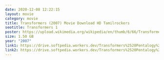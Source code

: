 ```yaml
---
date: 2020-12-08 12:22:15
layout: movie
category: movie
title: Transformers (2007) Movie Download HD Tamilrockers
seotitle: Transformers 1
poster: https://upload.wikimedia.org/wikipedia/en/thumb/6/66/Transformers07.jpg/220px-Transformers07.jpg
size: 1.50 GB
year: "2007"
link1: https://drive.softpedia.workers.dev/Transformers%2520Pentalogy%2520(2007%2520to%25202017)/(Telegram%2520%40isaiminidownload)%2520-%2520Transformers%2520(2007)%5B720p%2520-%2520BDRip%2520-%2520%5BTamil%2520%2B%2520Telugu%2520%2B%2520Hindi%2520%2B%2520Eng%5D.mkv?rootId=0AN9zhQ1hps-9Uk9PVA
link2: https://drive.softpedia.workers.dev/Transformers%2520Pentalogy%2520(2007%2520to%25202017)/(Telegram%2520%40isaiminidownload)%2520-%2520Transformers%2520(2007)%5B720p%2520-%2520BDRip%2520-%2520%5BTamil%2520%2B%2520Telugu%2520%2B%2520Hindi%2520%2B%2520Eng%5D.mkv?rootId=0AN9zhQ1hps-9Uk9PVA
---
```

